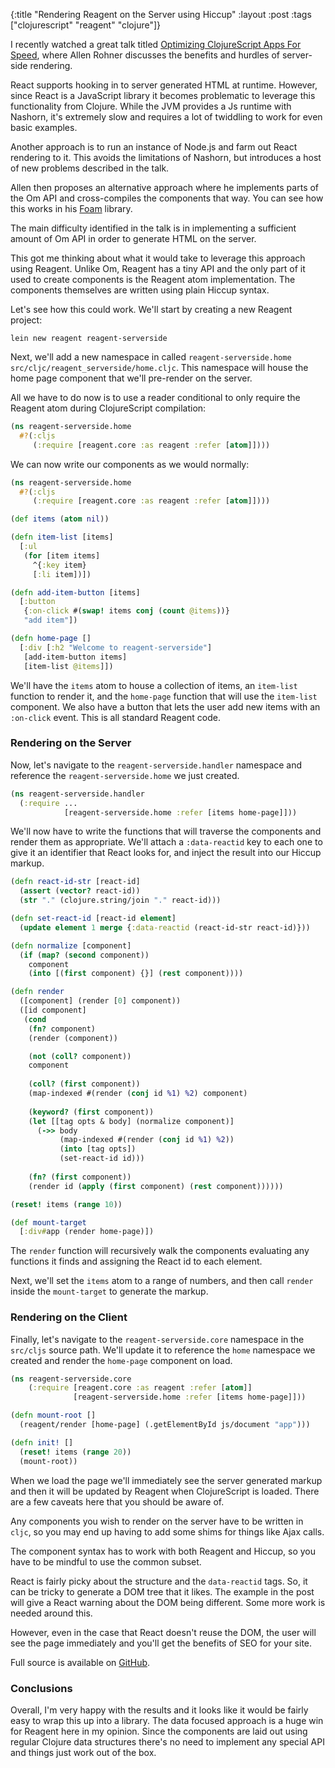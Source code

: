 {:title "Rendering Reagent on the Server using Hiccup"
:layout :post
:tags ["clojurescript" "reagent" "clojure"]}

I recently watched a great talk titled [Optimizing ClojureScript Apps For Speed](https://www.youtube.com/watch?v=fICC26GGBpg), where Allen Rohner discusses the benefits and hurdles of server-side rendering.

React supports hooking in to server generated HTML at runtime. However, since React is a JavaScript library it becomes problematic to leverage this functionality from Clojure. While the JVM provides a Js runtime with Nashorn, it's extremely slow and requires a lot of twiddling to work for even basic examples.

Another approach is to run an instance of Node.js and farm out React rendering to it. This avoids the limitations of Nashorn, but introduces a host of new problems described in the talk.

Allen then proposes an alternative approach where he implements parts of the Om API and cross-compiles the components that way. You can see how this works in his [Foam](https://github.com/arohner/foam) library.

The main difficulty identified in the talk is in implementing a sufficient amount of Om API in order to generate HTML on the server.

This got me thinking about what it would take to leverage this approach using Reagent. Unlike Om, Reagent has a tiny API and the only part of it used to create components is the Reagent atom implementation. The components themselves are written using plain Hiccup syntax.

Let's see how this could work. We'll start by creating a new Reagent project:

```
lein new reagent reagent-serverside
```

Next, we'll add a new namespace in called `reagent-serverside.home` `src/cljc/reagent_serverside/home.cljc`. This namespace will house the home page component that we'll pre-render on the server.

All we have to do now is to use a reader conditional to only require the Reagent atom during ClojureScript compilation:

```clojure
(ns reagent-serverside.home
  #?(:cljs
     (:require [reagent.core :as reagent :refer [atom]])))
```

We can now write our components as we would normally:

```clojure
(ns reagent-serverside.home
  #?(:cljs
     (:require [reagent.core :as reagent :refer [atom]])))

(def items (atom nil))

(defn item-list [items]
  [:ul
   (for [item items]
     ^{:key item}
     [:li item])])

(defn add-item-button [items]
  [:button
   {:on-click #(swap! items conj (count @items))}
   "add item"])

(defn home-page []
  [:div [:h2 "Welcome to reagent-serverside"]
   [add-item-button items]
   [item-list @items]])
```

We'll have the `items` atom to house a collection of items, an `item-list` function to render it, and the `home-page` function that will use the `item-list` component. We also have a button that lets the user add new items with an `:on-click` event. This is all standard Reagent code.

### Rendering on the Server

Now, let's navigate to the `reagent-serverside.handler` namespace and reference the `reagent-serverside.home` we just created.

```clojure
(ns reagent-serverside.handler
  (:require ...
            [reagent-serverside.home :refer [items home-page]]))
```

We'll now have to write the functions that will traverse the components and render them as appropriate. We'll attach a `:data-reactid` key to each one to give it an identifier that React looks for, and inject the result into our Hiccup markup.

```clojure
(defn react-id-str [react-id]
  (assert (vector? react-id))
  (str "." (clojure.string/join "." react-id)))

(defn set-react-id [react-id element]
  (update element 1 merge {:data-reactid (react-id-str react-id)}))

(defn normalize [component]
  (if (map? (second component))
    component
    (into [(first component) {}] (rest component))))

(defn render
  ([component] (render [0] component))  
  ([id component]
   (cond
    (fn? component)
    (render (component))    

    (not (coll? component))
    component
    
    (coll? (first component))
    (map-indexed #(render (conj id %1) %2) component)
    
    (keyword? (first component))
    (let [[tag opts & body] (normalize component)]
      (->> body
           (map-indexed #(render (conj id %1) %2))
           (into [tag opts])
           (set-react-id id)))
    
    (fn? (first component))
    (render id (apply (first component) (rest component))))))

(reset! items (range 10))

(def mount-target
  [:div#app (render home-page)])
```

The `render` function will recursively walk the components evaluating any functions it finds and assigning the React id to each element.

Next, we'll set the `items` atom to a range of numbers, and then call `render` inside the `mount-target` to generate the markup.

### Rendering on the Client

Finally, let's navigate to the `reagent-serverside.core` namespace in the `src/cljs` source path. We'll update it to reference the `home` namespace we created and render the `home-page` component on load.

```clojure
(ns reagent-serverside.core
    (:require [reagent.core :as reagent :refer [atom]]
              [reagent-serverside.home :refer [items home-page]]))

(defn mount-root []
  (reagent/render [home-page] (.getElementById js/document "app")))

(defn init! []
  (reset! items (range 20))
  (mount-root))
```

When we load the page we'll immediately see the server generated markup and then it will be updated by Reagent when ClojureScript is loaded. There are a few caveats here that you should be aware of.

Any components you wish to render on the server have to be written in `cljc`, so you may end up having to add some shims for things like Ajax calls.

The component syntax has to work with both Reagent and Hiccup, so you have to be mindful to use the common subset.

React is fairly picky about the structure and the `data-reactid` tags. So, it can be tricky to generate a DOM tree that it likes. The example in the post will give a React warning about the DOM being different. Some more work is needed around this.

However, even in the case that React doesn't reuse the DOM, the user will see the page immediately and you'll get the benefits of SEO for your site.

Full source is available on [GitHub](https://github.com/yogthos/reagent-serverside).

### Conclusions

Overall, I'm very happy with the results and it looks like it would be fairly easy to wrap this up into a library. The data focused approach is a huge win for Reagent here in my opinion. Since the components are laid out using regular Clojure data structures there's no need to implement any special API and things just work out of the box.